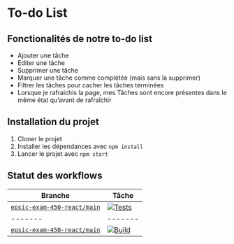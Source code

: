 # To-do List

## Fonctionalités de notre to-do list

- Ajouter une tâche
- Editer une tâche
- Supprimer une tâche
- Marquer une tâche comme complétée (mais sans la supprimer)
- Filtrer les tâches pour cacher les tâches terminées
- Lorsque je rafraichis la page, mes Tâches sont encore présentes dans le même état qu’avant de rafraîchir

## Installation du projet

1. Cloner le projet
2. Installer les dépendances avec `npm install`
3. Lancer le projet avec `npm start`

## Statut des workflows
| Branche  | Tâche |
| ------- | ------- |
| [`epsic-exam-450-react/main`](https://github.com/BastienVienet/epsic-exam-450-react/tree/main) | [![Tests](https://github.com/BastienVienet/epsic-exam-450-react/actions/workflows/tests.yml/badge.svg?branch=main)](https://github.com/BastienVienet/epsic-exam-450-react/actions/workflows/tests.yml) |
| ------- | ------- |
| [`epsic-exam-450-react/main`](https://github.com/BastienVienet/epsic-exam-450-react/tree/main) | [![Build](https://github.com/BastienVienet/epsic-exam-450-react/actions/workflows/build.yml/badge.svg?branch=main)](https://github.com/BastienVienet/epsic-exam-450-react/actions/workflows/build.yml) |
